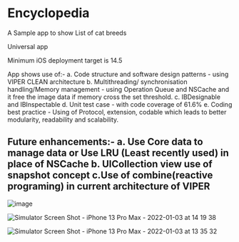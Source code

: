 # Encyclopedia

A Sample app to show List of cat  breeds

Universal app

Minimum iOS deployment target is 14.5

App shows use of:-
a. Code structure and software design patterns - using VIPER CLEAN architecture 
b. Multithreading/ synchronisation handling/Memory management - using Operation Queue and NSCache and it free the image data if memory cross the set threshold.
c. IBDesignable and IBInspectable
d. Unit test case - with code coverage of 61.6%
e. Coding best practice - Using of Protocol, extension, codable which leads to better modularity, readability and scalability.

Future enhancements:-
a. Use Core data to manage data or Use LRU (Least recently used) in place of NSCache
b. UICollection view use of snapshot concept
c.Use of combine(reactive programing) in current architecture of VIPER
 ---------
 
 ![image](https://user-images.githubusercontent.com/19665932/147977717-28743680-aec6-4d67-8c2b-b664941d5a2f.png)

 
![Simulator Screen Shot - iPhone 13 Pro Max - 2022-01-03 at 14 19 38](https://user-images.githubusercontent.com/19665932/147977803-c45244d9-9a5f-45c2-a8a1-6208ceefcf56.png)

![Simulator Screen Shot - iPhone 13 Pro Max - 2022-01-03 at 13 35 32](https://user-images.githubusercontent.com/19665932/147977813-631e8320-c438-4752-90d4-858f98726498.png)

